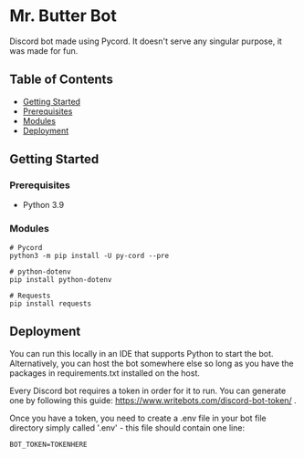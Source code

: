 # Mr. Butter Bot
Discord bot made using Pycord. It doesn't serve any singular purpose, it was made for fun.

## Table of Contents
* [Getting Started](#getting-started)
* [Prerequisites](#prerequisites)
* [Modules](#modules)
* [Deployment](#deployment)

## Getting Started

### Prerequisites
* Python 3.9

### Modules
````
# Pycord
python3 -m pip install -U py-cord --pre

# python-dotenv
pip install python-dotenv

# Requests
pip install requests
````

## Deployment
You can run this locally in an IDE that supports Python to start the bot. Alternatively, you can host the bot somewhere else so long as you have the packages in requirements.txt installed on the host.

Every Discord bot requires a token in order for it to run. You can generate one by following this guide: https://www.writebots.com/discord-bot-token/ .

Once you have a token, you need to create a .env file in your bot file directory simply called '.env' - this file should contain one line: 
````
BOT_TOKEN=TOKENHERE
````
